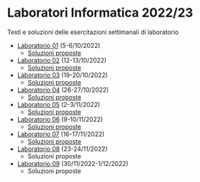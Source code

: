 # Laboratori Informatica 2022/23
Testi e soluzioni delle esercitazioni settimanali di laboratorio

* [Laboratorio 01](./Lab01/Lab01_testo.pdf?raw=true) (5-6/10/2022)
  * [Soluzioni proposte](./Lab01/Lab01_soluzioni.zip?raw=true)
* [Laboratorio 02](./Lab02/Lab02_testo.pdf?raw=true) (12-13/10/2022)
  * [Soluzioni proposte](./Lab02/Lab02_soluzioni.zip?raw=true)
* [Laboratorio 03](./Lab03/Lab03_testo.pdf?raw=true) (19-20/10/2022)
  * [Soluzioni proposte](./Lab03/Lab03_soluzioni.zip?raw=true)
* [Laboratorio 04](./Lab04/Lab04_testo.pdf?raw=true) (26-27/10/2022)
  * [Soluzioni proposte](./Lab04/Lab04_soluzioni.zip?raw=true)
* [Laboratorio 05](./Lab05/Lab05_testo.pdf?raw=true) (2-3/11/2022)
  * [Soluzioni proposte](./Lab05/Lab05_soluzioni.zip?raw=true)
* [Laboratorio 06](./Lab06/Lab06_testo.pdf?raw=true) (9-10/11/2022)
  * [Soluzioni proposte](./Lab06/Lab06_soluzioni.zip?raw=true)
* [Laboratorio 07](./Lab07/Lab07_testo.pdf?raw=true) (16-17/11/2022)
  * [Soluzioni proposte](./Lab07/Lab07_soluzioni.zip?raw=true)
* [Laboratorio 08](./Lab08/Lab08_testo.pdf?raw=true) (23-24/11/2022)
  * Soluzioni proposte
* [Laboratorio 09](./Lab09/Lab09_testo.pdf?raw=true) (30/11/2022-1/12/2022)
  * Soluzioni proposte

